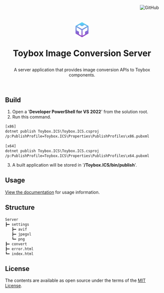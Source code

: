 <p align="right">
<img alt="GitHub" src="https://img.shields.io/github/license/project-toybox/toybox-image-conversion-server">
</p>

<p align="center">
    <h1 align="center">
        <img src="https://raw.githubusercontent.com/project-toybox/toybox-assets/main/images/toybox-icon.png" width="50" height="50">
        <p>Toybox Image Conversion Server</p>
    </h1>
    <p align="center">A server application that provides image conversion APIs to Toybox components.</p>
    <br>
</p>

## Build
1. Open a '__Developer PowerShell for VS 2022__' from the solution root.
2. Run this command.
```
[x86]
dotnet publish Toybox.ICS\Toybox.ICS.csproj /p:PublishProfile=Toybox.ICS\Properties\PublishProfiles\x86.pubxml

[x64]
dotnet publish Toybox.ICS\Toybox.ICS.csproj /p:PublishProfile=Toybox.ICS\Properties\PublishProfiles\x64.pubxml
```
3. A built application will be stored in '__/Toybox.ICS/bin/publish__'.

## Usage
[View the documentation](README.md) for usage information.

## Structure
```
Server
┣━ settings
   ┣━ avif
   ┣━ jpegxl
   ┗━ png
┣━ convert
┣━ error.html
┗━ index.html
```

## License
The contents are available as open source under the terms of the [MIT License](http://opensource.org/licenses/MIT).
